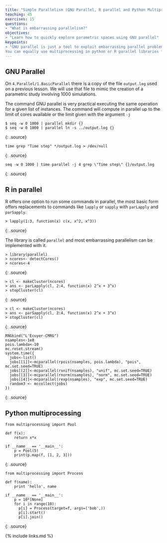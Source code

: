 ```yaml
---
title: "Simple Parallelism (GNU Parallel, R parallel and Python Multiprocessing)"
teaching: 45
exercises: 15
questions:
- "What is embarrassing parallelism?"
objectives:
- "Learn how to quickly explore parametric spaces using GNU parallel"
keypoints:
- "GNU parallel is just a tool to exploit embarrassing parallel problems.
You can equally use multiprocessing in python or R parallel libraries for the same effect."
---
```


## GNU Parallel

On `4.Parallel/1.BasicParallel` there is a copy of the file `output.log` used on a previous lesson.
We will use that file to mimic the creation of a parametric study involving 1000 simulations.

The command GNU parallel is very practical executing the same operation for a given list of instances.
The command will compute in parallel up to the limit of cores available or the limit given with the argument `-j`

~~~
$ seq -w 0 1000 | parallel mkdir {}
$ seq -w 0 1000 | parallel ln -s ../output.log {}
~~~
{: .source}

~~~
time grep "Time step" */output.log > /dev/null
~~~
{: .source}

~~~
seq -w 0 1000 | time parallel -j 4 grep \"Time step\" {}/output.log
~~~
{: .source}

## R in parallel

R offers one option to run some commands in parallel, the most basic form offers replacements to commands like `lapply` or `sapply` with `parLapply` and `parSapply`.

~~~
> lapply(1:3, function(x) c(x, x^2, x^3))
~~~
{: .source}

The library is called `parallel` and most embarrassing parallelism can be implemented with it.

~~~
> library(parallel)
> ncores<- detectCores()
> ncores<-4
~~~
{: .source}

~~~
> cl <- makeCluster(ncores)
> ans <- parLapply(cl, 2:4, function(x) 2^x + 3^x)
> stopCluster(cl)
~~~
{: .source}

~~~
> cl <- makeCluster(ncores)
> ans <- parSapply(cl, 2:4, function(x) 2^x + 3^x)
> stopCluster(cl)
~~~
{: .source}


~~~
RNGkind("L'Ecuyer-CMRG")
nsamples<-1e8
pois.lambda<-10
mc.reset.stream()
system.time({
  jobs<-list()
  jobs[[1]]<-mcparallel(rpois(nsamples, pois.lambda), "pois", mc.set.seed=TRUE)
  jobs[[2]]<-mcparallel(runif(nsamples), "unif", mc.set.seed=TRUE)
  jobs[[3]]<-mcparallel(rnorm(nsamples), "norm", mc.set.seed=TRUE)
  jobs[[4]]<-mcparallel(rexp(nsamples), "exp", mc.set.seed=TRUE)
  random3 <- mccollect(jobs)
})
~~~
{: .source}


## Python multiprocessing

~~~
from multiprocessing import Pool

def f(x):
    return x*x

if __name__ == '__main__':
    p = Pool(5)
    print(p.map(f, [1, 2, 3]))
~~~
{: .source}

~~~
from multiprocessing import Process

def f(name):
    print 'hello', name

if __name__ == '__main__':
    p = 10*[None]
    for i in range(10):
      p[i] = Process(target=f, args=('bob',))
      p[i].start()
      p[i].join()
~~~
{: .source}



{% include links.md %}
